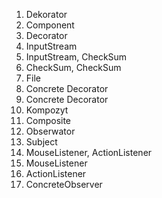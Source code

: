 1. Dekorator
2. Component
3. Decorator
4. InputStream
5. InputStream, CheckSum
6. CheckSum, CheckSum
7. File
8. Concrete Decorator
9. Concrete Decorator
10. Kompozyt
11. Composite
12. Obserwator
13. Subject
14. MouseListener, ActionListener
15. MouseListener
16. ActionListener
17. ConcreteObserver

